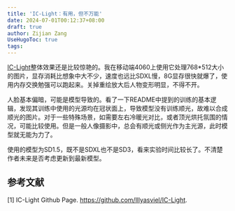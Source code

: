 ```yaml
---
title: 'IC-Light：有用，但不万能'
date: 2024-07-01T00:12:37+08:00
draft: true
author: Zijian Zang
UseHugoToc: true
tags: 
---
```


<!--more-->

[IC-Light](https://github.com/lllyasviel/IC-Light)整体效果还是比较惊艳的。我在移动端4060上使用它处理768\*512大小的图片，显存消耗比想象中大不少，速度也远比SDXL慢，8G显存很快就爆了，使用内存交换勉强可以跑起来。关掉重绘放大后人物变形明显，不得不开。

人脸基本偏暗，可能是模型导致的。看了一下README中提到的训练的基本逻辑，发现其训练中使用的光源均在冠状面上，导致模型没有训练顺光，故难以合成顺光的图片。对于一些特殊场景，如需要左右冷暖光对比，或者顶光烘托氛围的情况，可能比较使用。但是一般人像摄影中，总会有顺光或侧光作为主光源，此时模型就无能为力了。

使用的模型为SD1.5，既不是SDXL也不是SD3，看来实验时间比较长了。不清楚作者未来是否考虑更新到最新模型。

## 参考文献

[1] IC-Light Github Page. https://github.com/lllyasviel/IC-Light.